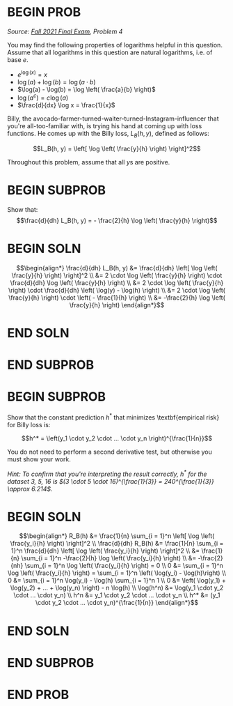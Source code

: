 # BEGIN PROB

<i>Source: [Fall 2021 Final Exam](../fa21-final/index.html), Problem 4</i>

You may find the following properties of logarithms helpful in this question. Assume that all logarithms in this question are natural logarithms, i.e. of base $e$.

- $e^{\log(x)} = x$
- $\log(a) + \log(b) = \log(a \cdot b)$
- $\log(a) - \log(b) = \log \left( \frac{a}{b} \right)$
- $\log(a^c) = c \log (a)$
- $\frac{d}{dx} \log x = \frac{1}{x}$

Billy, the avocado-farmer-turned-waiter-turned-Instagram-influencer that you're all-too-familiar with, is trying his hand at coming up with loss functions. He comes up with the Billy loss, $L_B(h, y)$, defined as follows:

$$L_B(h, y) = \left[ \log \left( \frac{y}{h} \right) \right]^2$$

Throughout this problem, assume that all $y$s are positive.

# BEGIN SUBPROB

Show that: $$\frac{d}{dh} L_B(h, y) = - \frac{2}{h} \log \left( \frac{y}{h} \right)$$

# BEGIN SOLN

$$\begin{align*}
    \frac{d}{dh} L_B(h, y) &= \frac{d}{dh} \left[ \log \left( \frac{y}{h} \right) \right]^2 \\
    &= 2 \cdot \log \left( \frac{y}{h} \right) \cdot \frac{d}{dh} \log \left( \frac{y}{h} \right) \\
    &= 2 \cdot \log \left( \frac{y}{h} \right) \cdot \frac{d}{dh} \left( \log(y) - \log(h) \right) \\
    &= 2 \cdot \log \left( \frac{y}{h} \right) \cdot \left( - \frac{1}{h} \right) \\
    &= -\frac{2}{h} \log \left( \frac{y}{h} \right)
\end{align*}$$

# END SOLN

# END SUBPROB

# BEGIN SUBPROB

Show that the constant prediction $h^*$ that minimizes \textbf{empirical risk} for Billy loss is:

$$h^* = \left(y_1 \cdot y_2 \cdot ... \cdot y_n \right)^{\frac{1}{n}}$$

You do not need to perform a second derivative test, but otherwise you must show your work.

_Hint: To confirm that you're interpreting the result correctly, $h^*$ for the dataset 3, 5, 16 is $(3 \cdot 5 \cdot 16)^{\frac{1}{3}} = 240^{\frac{1}{3}} \approx 6.214$._

# BEGIN SOLN

$$\begin{align*}
    R_B(h) &= \frac{1}{n} \sum_{i = 1}^n \left[ \log \left( \frac{y_i}{h} \right) \right]^2 \\
\frac{d}{dh} R_B(h) &= \frac{1}{n} \sum_{i = 1}^n \frac{d}{dh} \left[ \log \left( \frac{y_i}{h} \right) \right]^2 \\
&= \frac{1}{n} \sum_{i = 1}^n -\frac{2}{h} \log \left( \frac{y_i}{h} \right) \\
&= -\frac{2}{nh} \sum_{i = 1}^n \log \left( \frac{y_i}{h} \right) = 0 \\
0 &= \sum_{i = 1}^n \log \left( \frac{y_i}{h} \right) = \sum_{i = 1}^n \left( \log(y_i) - \log(h)\right) \\
0 &= \sum_{i = 1}^n \log(y_i) - \log(h) \sum_{i = 1}^n 1 \\
0 &= \left( \log(y_1) + \log(y_2) + ... + \log(y_n) \right) - n \log(h) \\
\log(h^n) &= \log(y_1 \cdot y_2 \cdot ... \cdot y_n) \\
h^n &= y_1 \cdot y_2 \cdot ... \cdot y_n \\
h^* &= (y_1 \cdot y_2 \cdot ... \cdot y_n)^{\frac{1}{n}}
\end{align*}$$

# END SOLN

# END SUBPROB

# END PROB